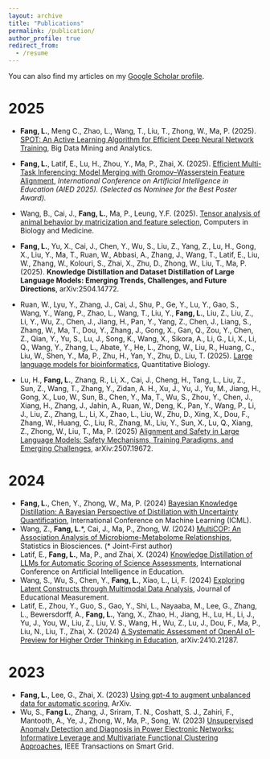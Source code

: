 ```yaml
---
layout: archive
title: "Publications"
permalink: /publication/
author_profile: true
redirect_from:
  - /resume
---
```


You can also find my articles on my [Google Scholar profile](https://scholar.google.com/citations?user=jriFo4wAAAAJ&hl=en).


2025
========

- **Fang, L.**, Meng C., Zhao, L., Wang, T., Liu, T., Zhong, W., Ma, P. (2025). [SPOT: An Active Learning Algorithm for Efficient Deep Neural Network Training](https://doi.org/10.26599/BDMA.2025.9020011), Big Data Mining and Analytics. 

- **Fang, L.**, Latif, E., Lu, H., Zhou, Y., Ma, P., Zhai, X. (2025). [Efficient Multi-Task Inferencing: Model Merging with Gromov–Wasserstein Feature Alignment](https://arxiv.org/pdf/2503.09774), *International Conference on Artificial Intelligence in Education (AIED 2025).* *(Selected as Nominee for the Best Poster Award).*


- Wang, B., Cai, J., **Fang, L.**, Ma, P., Leung, Y.F. (2025). [Tensor analysis of animal behavior by matricization and feature selection](https://doi.org/10.1016/j.compbiomed.2025.110959),
Computers in Biology and Medicine.

- **Fang, L.**, Yu, X., Cai, J., Chen, Y., Wu, S., Liu, Z., Yang, Z., Lu, H., Gong, X., Liu, Y., Ma, T., Ruan, W., Abbasi, A., Zhang, J., Wang, T., Latif, E., Liu, W., Zhang, W., Kolouri, S., Zhai, X., Zhu, D., Zhong, W., Liu, T., Ma, P. (2025). **Knowledge Distillation and Dataset Distillation of Large Language Models: Emerging Trends, Challenges, and Future Directions**, arXiv:2504.14772.

- Ruan, W., Lyu, Y., Zhang, J., Cai, J., Shu, P., Ge, Y., Lu, Y., Gao, S., Wang, Y., Wang, P., Zhao, L., Wang, T., Liu, Y., **Fang, L.**, Liu, Z., Liu, Z., Li, Y., Wu, Z., Chen, J., Jiang, H., Pan, Y., Yang, Z., Chen, J., Liang, S., Zhang, W., Ma, T., Dou, Y., Zhang, J., Gong, X., Gan, Q., Zou, Y., Chen, Z., Qian, Y., Yu, S., Lu, J., Song, K., Wang, X., Sikora, A., Li, G., Li, X., Li, Q., Wang, Y., Zhang, L., Abate, Y., He, L., Zhong, W., Liu, R., Huang, C., Liu, W., Shen, Y., Ma, P., Zhu, H., Yan, Y., Zhu, D., Liu, T. (2025). [Large language models for bioinformatics](https://arxiv.org/abs/2501.06271), Quantitative Biology.

- Lu, H., **Fang, L.**, Zhang, R., Li, X., Cai, J., Cheng, H., Tang, L., Liu, Z., Sun, Z., Wang, T., Zhang, Y., Zidan, A. H., Xu, J., Yu, J., Yu, M., Jiang, H., Gong, X., Luo, W., Sun, B., Chen, Y., Ma, T., Wu, S., Zhou, Y., Chen, J., Xiang, H., Zhang, J., Jahin, A., Ruan, W., Deng, K., Pan, Y., Wang, P., Li, J., Liu, Z., Zhang, L., Li, X., Zhao, L., Liu, W., Zhu, D., Xing, X., Dou, F., Zhang, W., Huang, C., Liu, R., Zhang, M., Liu, Y., Sun, X., Lu, Q., Xiang, Z., Zhong, W., Liu, T., Ma, P. (2025) [Alignment and Safety in Large Language Models: Safety Mechanisms, Training Paradigms, and Emerging Challenges](https://arxiv.org/abs/2507.19672), arXiv:2507.19672.



2024
========
- **Fang, L.**, Chen, Y., Zhong, W., Ma, P. (2024) [Bayesian Knowledge Distillation: A Bayesian Perspective of Distillation with Uncertainty Quantification](https://openreview.net/pdf?id=knZ4NYzGUd), International Conference on Machine Learning (ICML).
- Wang, Z., **Fang, L.**\*, Cai, J., Ma, P., Zhong, W. (2024) [MultiCOP: An Association Analysis of Microbiome-Metabolome Relationships](https://drive.google.com/file/d/1ziOs1fgjxSvBtdeNdoaBwN_9Dvohy8kA/view?usp=sharing), Statistics in Biosciences. (\* Joint-First author)
- Latif, E., **Fang, L.**, Ma, P., and Zhai, X. (2024) [Knowledge Distillation of LLMs for Automatic Scoring of Science Assessments](https://drive.google.com/file/d/1ntv10R8kJ216eBG8vQw2J7zGAsJd51rE/view?usp=sharing), International Conference on Artificial Intelligence in Education.
- Wang, S., Wu, S., Chen, Y., **Fang, L.**, Xiao, L., Li, F. (2024) [Exploring Latent Constructs through Multimodal Data Analysis](https://onlinelibrary.wiley.com/doi/pdf/10.1111/jedm.12412), Journal of Educational Measurement.
- Latif, E., Zhou, Y., Guo, S., Gao, Y., Shi, L., Nayaaba, M., Lee, G., Zhang, L., Bewersdorff, A., **Fang, L.**, Yang, X., Zhao, H., Jiang, H., Lu, H., Li, J., Yu, J., You, W., Liu, Z., Liu, V. S., Wang, H., Wu, Z., Lu, J., Dou, F., Ma, P., Liu, N., Liu, T., Zhai, X. (2024) [A Systematic Assessment of OpenAI o1-Preview for Higher Order Thinking in Education](https://arxiv.org/abs/2410.21287), arXiv:2410.21287.

  
2023
========
- **Fang, L.**, Lee, G., Zhai, X. (2023) [Using gpt-4 to augment unbalanced data for automatic scoring](https://arxiv.org/pdf/2310.18365), ArXiv.
- Wu, S., **Fang L.**, Zhang, J., Sriram, T. N., Coshatt, S. J., Zahiri, F., Mantooth, A., Ye, J., Zhong, W., Ma, P., Song, W. (2023) [Unsupervised Anomaly Detection and Diagnosis in Power Electronic Networks: Informative Leverage and Multivariate Functional Clustering Approaches](https://par.nsf.gov/servlets/purl/10494748), IEEE Transactions on Smart Grid.
